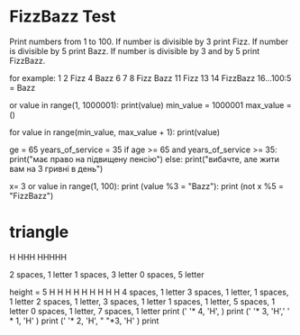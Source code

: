 # FizzBazz Test
Print numbers from 1 to 100. If number is divisible by 3 print Fizz.
If number is divisible by 5 print Bazz.
If number is divisible by 3  and  by 5   print  FizzBazz.

for example: 
1
2
Fizz
4
Bazz
6 
7 
8
Fizz
Bazz
11
Fizz
13
14
FizzBazz
16...100:5 = Bazz


 or value in range(1, 1000001):
    print(value)
min_value = 1000001
max_value = ()

for value in range(min_value, max_value + 1):
    print(value)



ge = 65
years_of_service = 35
if age >= 65 and years_of_service >= 35:
    print("має право на підвищену пенсію")
else:
    print("вибачте, але жити вам на 3 гривні в день")
 
x= 3 
or value in range(1, 100):
  print (value %3 = "Bazz"):
  print (not x %5 = "FizzBazz")

# triangle
  H 
 HHH
HHHHH

2 spaces, 1 letter 
1 spaces, 3 letter 
0 spaces, 5 letter 

height = 5
    H 
   H H
  H   H
 H     H
H       H
4 spaces, 1 letter
3 spaces, 1 letter,  1 spaces, 1 letter
2 spaces, 1 letter,  3 spaces, 1 letter
1 spaces, 1 letter,  5 spaces, 1 letter
0 spaces, 1 letter,  7 spaces, 1 letter
print (' '* 4, 'H', )
print (' '* 3, 'H',' ' * 1, 'H' )
print (' '* 2, 'H', " "*3, 'H' )
print 